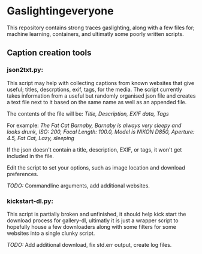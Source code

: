 # Gaslightingeveryone
This repository contains strong traces gaslighting, along with a few files for; machine learning, containers, and ultimatly some poorly written scripts.

## Caption creation tools
### json2txt.py:
This script may help with collecting captions from known websites that give useful; titles, descrptions, exif, tags, for the media. 
The script currently takes information from a useful but randomly organised json file and creates a text file next to it based on the same name as well as an appended file.

The contents of the file will be: *Title, Description, EXIF data, Tags*

For example: *The Fat Cat Barnaby, Barnaby is always very sleepy and looks drunk, ISO: 200, Focal Length: 100.0, Model is NIKON D850, Aperture: 4.5, Fat Cat, Lazy, sleeping*

If the json doesn't contain a title, description, EXIF, or tags, it won't get included in the file.

Edit the script to set your options, such as image location and download preferences.

*TODO:* 
Commandline arguments, add additional websites.

### kickstart-dl.py:
This script is partially broken and unfinished, it should help kick start the download process for gallery-dl, ultimatly it is just a wrapper script to hopefully house a few downloaders along with some filters for some websites into a single clunky script.

*TODO:*
Add additional download, fix std.err output, create log files. 





